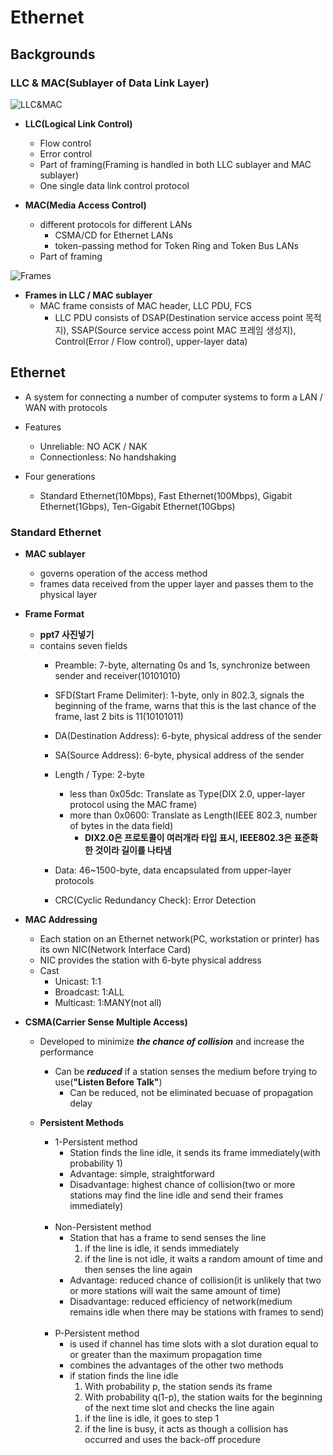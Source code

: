 # Ethernet

## Backgrounds

### LLC & MAC(Sublayer of Data Link Layer)

![LLC&MAC](https://user-images.githubusercontent.com/56192918/202971527-79ff9f02-b59b-4d86-96a9-3df6bc054015.png)
- **LLC(Logical Link Control)**
  - Flow control
  - Error control
  - Part of framing(Framing is handled in both LLC sublayer and MAC sublayer)
  - One single data link control protocol

    
- **MAC(Media Access Control)**
  - different protocols for different LANs
    - CSMA/CD for Ethernet LANs
    - token-passing method for Token Ring and Token Bus LANs
  - Part of framing

![Frames](https://user-images.githubusercontent.com/56192918/202971862-c520d4e8-db87-4881-af85-6a250a38ce26.png)
- **Frames in LLC / MAC sublayer** 
  - MAC frame consists of MAC header, LLC PDU, FCS
    - LLC PDU consists of DSAP(Destination service access point 목적지), SSAP(Source service access point MAC 프레임 생성지), Control(Error / Flow control), upper-layer data)

## Ethernet
- A system for connecting a number of computer systems to form a LAN / WAN with protocols


- Features
  - Unreliable: NO ACK / NAK
  - Connectionless: No handshaking


- Four generations
  - Standard Ethernet(10Mbps), Fast Ethernet(100Mbps), Gigabit Ethernet(1Gbps), Ten-Gigabit Ethernet(10Gbps)
### Standard Ethernet
- **MAC sublayer**
  - governs operation of the access method
  - frames data received from the upper layer and passes them to the physical layer


- **Frame Format**
  - **ppt7 사진넣기**
  - contains seven fields
    - Preamble: 7-byte, alternating 0s and 1s, synchronize between sender and receiver(10101010)
      
    - SFD(Start Frame Delimiter): 1-byte, only in 802.3, signals the beginning of the frame, warns that this is the last chance of the frame, last 2 bits is 11(10101011) 
    - DA(Destination Address): 6-byte, physical address of the sender
    - SA(Source Address): 6-byte, physical address of the sender
    - Length / Type: 2-byte
      - less than 0x05dc: Translate as Type(DIX 2.0, upper-layer protocol using the MAC frame)
      - more than 0x0600: Translate as Length(IEEE 802.3, number of bytes in the data field)
        - **DIX2.0은 프로토콜이 여러개라 타입 표시, IEEE802.3은 표준화 한 것이라 길이를 나타냄**
    - Data: 46~1500-byte, data encapsulated from upper-layer protocols
    - CRC(Cyclic Redundancy Check): Error Detection
  
    
- **MAC Addressing**
  - Each station on an Ethernet network(PC, workstation or printer) has its own NIC(Network Interface Card)
  - NIC provides the station with 6-byte physical address
  - Cast
    - Unicast: 1:1
    - Broadcast: 1:ALL
    - Multicast: 1:MANY(not all)


- **CSMA(Carrier Sense Multiple Access)**
  - Developed to minimize _**the chance of collision**_ and increase the performance
    - Can be _**reduced**_ if a station senses the medium before trying to use(**"Listen Before Talk"**)
      - Can be reduced, not be eliminated becuase of propagation delay


  - **Persistent Methods**
    - 1-Persistent method
      - Station finds the line idle, it sends its frame immediately(with probability 1)
      - Advantage: simple, straightforward
      - Disadvantage: highest chance of collision(two or more stations may find the line idle and send their frames immediately)
<br></br>
    - Non-Persistent method
      - Station that has a frame to send senses the line
        1. if the line is idle, it sends immediately
        2. if the line is not idle, it waits a random amount of time and then senses the line again
      - Advantage: reduced chance of collision(it is unlikely that two or more stations will wait the same amount of time)
      - Disadvantage: reduced efficiency of network(medium remains idle when there may be stations with frames to send)
<br></br>
    - P-Persistent method
      - is used if channel has time slots with a slot duration equal to or greater than the maximum propagation time
      - combines the advantages of the other two methods
      - if station finds the line idle
        1. With probability p, the station sends its frame
        2. With probability q(1-p), the station waits for the beginning of the next time slot and checks the line again
          1) if the line is idle, it goes to step 1
          2) if the line is busy, it acts as though a collision has occurred and uses the back-off procedure